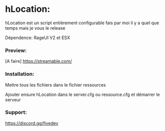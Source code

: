 # hLocation:

hLocation est un script entièrement configurable fais par moi il y a quel que temps mais je vous le release 

Dépendence: RageUI V2 et ESX

### Preview:
[A faire] https://streamable.com/

### Installation:
Mettre tous les fichiers dans le fichier ressources

Ajouter ensure hLocation dans le server.cfg ou ressource.cfg et démarrer le serveur

### Support:

https://discord.gg/fivedev
